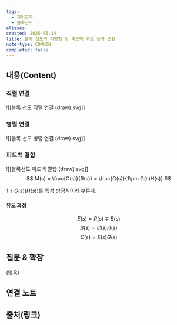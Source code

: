 ```yaml
---
tags:
  - 제어공학
  - 블록선도
aliases: 
created: 2025-05-14
title: 블록 선도의 직병렬 및 피드백 회로 등가 변환
note-type: COMMON
completed: false
---
```


## 내용(Content)
### 직렬 연결
![[블록 선도 직렬 연결 (draw).svg]]
### 병렬 연결
![[블록 선도 병렬 연결 (draw).svg]]
### 피드백 결합
![[블록선도 피드백 결합 (draw).svg]]
$$
M(s) = \frac{C(s)}{R(s)} = \frac{G(s)}{1\pm G(s)H(s)}
$$

$1 \pm G(s)(H(s))$를 특성 방정식이라 부른다.

#### 유도 과정

$$
E(s) = R(s) \mp B(s) 
$$
$$
B(s) = C(s)H(s)
$$
$$
C(s) = E(s)G(s)
$$
## 질문 & 확장

(없음)

## 연결 노트

## 출처(링크)

